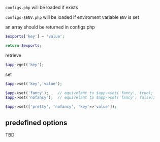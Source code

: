
`configs.php` will be loaded if exists

`configs-$ENV.php` will be loaded if enviroment variable `ENV` is set

an array should be returned in configs.php

```php
$exports['key'] = 'value';

return $exports;
```

retrieve

```php
$app->get('key');
```


set

```php
$app->set('key','value');

$app->set('fancy');    // equivelant to $app->set('fancy', true);
$app->set('nofancy');  // equivelant to $app->set('fancy', false);

$app->set(['pretty', 'nofancy', 'key'=>'value']);
```

## predefined options

TBD
